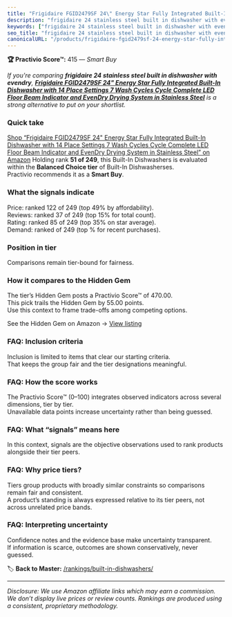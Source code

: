 ```yaml
---
title: "Frigidaire FGID2479SF 24\" Energy Star Fully Integrated Built-In Dishwasher with 14 Place Settings 7 Wash Cycles Cycle Complete LED Floor Beam Indicator and EvenDry Drying System in Stainless Steel"
description: "frigidaire 24 stainless steel built in dishwasher with evendry: Data-driven within Balanced Choice ranking using the Practivio Score™. Positioned by quality, v…"
keywords: ["frigidaire 24 stainless steel built in dishwasher with evendry"]
seo_title: "frigidaire 24 stainless steel built in dishwasher with evendry — Smart Buy Balanced Choice (2025)"
canonicalURL: "/products/frigidaire-fgid2479sf-24-energy-star-fully-integrated-built-in-dishwasher-with-14-place-settings-7-wash-cycles-cycle-complete-led-floor-beam-indicator-and-evendry-drying-system-in-stainless-steel-B06Y1RFZCQ/"
---
```


**🏆 Practivio Score™:** 415 — _Smart Buy_


*If you're comparing **frigidaire 24 stainless steel built in dishwasher with evendry**, **[Frigidaire FGID2479SF 24" Energy Star Fully Integrated Built-In Dishwasher with 14 Place Settings 7 Wash Cycles Cycle Complete LED Floor Beam Indicator and EvenDry Drying System in Stainless Steel](https://www.amazon.com/dp/B06Y1RFZCQ?tag=practivio-20)** is a strong alternative to put on your shortlist.*
### Quick take
[Shop “Frigidaire FGID2479SF 24" Energy Star Fully Integrated Built-In Dishwasher with 14 Place Settings 7 Wash Cycles Cycle Complete LED Floor Beam Indicator and EvenDry Drying System in Stainless Steel” on Amazon](https://www.amazon.com/dp/B06Y1RFZCQ?tag=practivio-20)
Holding rank **51 of 249**, this Built-In Dishwashers is evaluated within the **Balanced Choice tier** of Built-In Dishwasherses.  
Practivio recommends it as a **Smart Buy**.

### What the signals indicate
Price: ranked 122 of 249 (top 49% by affordability).  
Reviews: ranked 37 of 249 (top 15% for total count).  
Rating: ranked 85 of 249 (top 35% on star average).  
Demand: ranked  of 249 (top % for recent purchases).

### Position in tier
Comparisons remain tier-bound for fairness.

### How it compares to the Hidden Gem
The tier’s Hidden Gem posts a Practivio Score™ of 470.00.  
This pick trails the Hidden Gem by 55.00 points.  
Use this context to frame trade-offs among competing options.  

See the Hidden Gem on Amazon → [View listing](https://www.amazon.com/dp/B01MQGDIAR?tag=practivio-20)

### FAQ: Inclusion criteria
Inclusion is limited to items that clear our starting criteria.  
That keeps the group fair and the tier designations meaningful.

### FAQ: How the score works
The Practivio Score™ (0–100) integrates observed indicators across several dimensions, tier by tier.  
Unavailable data points increase uncertainty rather than being guessed.

### FAQ: What “signals” means here
In this context, signals are the objective observations used to rank products alongside their tier peers.

### FAQ: Why price tiers?
Tiers group products with broadly similar constraints so comparisons remain fair and consistent.  
A product’s standing is always expressed relative to its tier peers, not across unrelated price bands.

### FAQ: Interpreting uncertainty
Confidence notes and the evidence base make uncertainty transparent.  
If information is scarce, outcomes are shown conservatively, never guessed.


🏷️ **Back to Master:** [/rankings/built-in-dishwashers/](/rankings/built-in-dishwashers/)

---
_Disclosure: We use Amazon affiliate links which may earn a commission. We don’t display live prices or review counts. Rankings are produced using a consistent, proprietary methodology._
